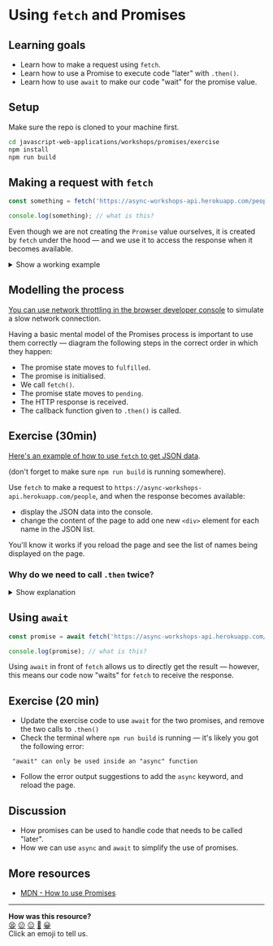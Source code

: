 # Using `fetch` and Promises

## Learning goals
 * Learn how to make a request using `fetch`.
 * Learn how to use a Promise to execute code "later" with `.then()`.
 * Learn how to use `await` to make our code "wait" for the promise value.

## Setup

Make sure the repo is cloned to your machine first.

```bash
cd javascript-web-applications/workshops/promises/exercise
npm install
npm run build
```

## Making a request with `fetch`

```js
const something = fetch('https://async-workshops-api.herokuapp.com/people');

console.log(something); // what is this?
```

Even though we are not creating the `Promise` value ourselves, it is created by `fetch` under the hood — and we use it to access the response when it becomes available.

<details>
  <summary>Show a working example</summary>

  ```js
  const promise = fetch('https://async-workshops-api.herokuapp.com/people');

  promise.then((response) => {
    console.log(response);
  });
  ```
</details>

## Modelling the process

[You can use network throttling in the browser developer console](https://developer.chrome.com/docs/devtools/network/reference/#throttling) to simulate a slow network connection.

Having a basic mental model of the Promises process is important to use them correctly — diagram the following steps in the correct order in which they happen:

 * The promise state moves to `fulfilled`.
 * The promise is initialised.
 * We call `fetch()`.
 * The promise state moves to `pending`.
 * The HTTP response is received.
 * The callback function given to `.then()` is called.

## Exercise (30min)

[Here's an example of how to use `fetch` to get JSON data](https://developer.mozilla.org/en-US/docs/Web/API/Fetch_API/Using_Fetch).

(don't forget to make sure `npm run build` is running somewhere).

Use `fetch` to make a request to `https://async-workshops-api.herokuapp.com/people`, and when the response becomes available:
  * display the JSON data into the console.
  * change the content of the page to add one new `<div>` element for each name in the JSON list.

You'll know it works if you reload the page and see the list of names being displayed on the page.

### Why do we need to call `.then` twice?

<details>
  <summary>Show explanation</summary>

  ```js
  const firstPromise = fetch('https://async-workshops-api.herokuapp.com/people');

  // The first Promise returned by `fetch` is "fulfilled" when the response is available, however its JSON data is not "ready" yet.
  const secondPromise = firstPromise.then((response) => {
    
    // Because the JSON data in the response might be very large (we could stream a very long JSON document), we need to call `data.json()`, which returns another promise.
    return response.json();
  });

  // `secondPromise` is the promise returned by `response.json()` - it is fulfilled when the program has finished reading the JSON data. 
  secondPromise.then((jsonData) => {

    // The JSON data is now available as a JavaScript object, and we can use it.

    console.log(jsonData);

    jsonData.forEach(item => console.log(item));
  });


  // It's common to write all the above more concisely this way:
  fetch('https://async-workshops-api.herokuapp.com/people')
    .then((response) => response.json())
    .then((jsonData) => {
      // ...
    });

  ```
</details>

## Using `await`

```js
const promise = await fetch('https://async-workshops-api.herokuapp.com/people');

console.log(promise); // what is this?
```

Using `await` in front of `fetch` allows us to directly get the result — however, this means our code now "waits" for `fetch` to receive the response.

## Exercise (20 min)

 * Update the exercise code to use `await` for the two promises, and remove the two calls to `.then()`
 * Check the terminal where `npm run build` is running — it's likely you got the following error: 
 ```
  "await" can only be used inside an "async" function
 ```
 * Follow the error output suggestions to add the `async` keyword, and reload the page.

## Discussion

 * How promises can be used to handle code that needs to be called "later".
 * How we can use `async` and `await` to simplify the use of promises.

## More resources

 * [MDN - How to use Promises](https://developer.mozilla.org/en-US/docs/Learn/JavaScript/Asynchronous/Promises)

<!-- BEGIN GENERATED SECTION DO NOT EDIT -->

---

**How was this resource?**  
[😫](https://airtable.com/shrUJ3t7KLMqVRFKR?prefill_Repository=makersacademy/javascript-web-applications&prefill_File=workshops/promises/README.md&prefill_Sentiment=😫) [😕](https://airtable.com/shrUJ3t7KLMqVRFKR?prefill_Repository=makersacademy/javascript-web-applications&prefill_File=workshops/promises/README.md&prefill_Sentiment=😕) [😐](https://airtable.com/shrUJ3t7KLMqVRFKR?prefill_Repository=makersacademy/javascript-web-applications&prefill_File=workshops/promises/README.md&prefill_Sentiment=😐) [🙂](https://airtable.com/shrUJ3t7KLMqVRFKR?prefill_Repository=makersacademy/javascript-web-applications&prefill_File=workshops/promises/README.md&prefill_Sentiment=🙂) [😀](https://airtable.com/shrUJ3t7KLMqVRFKR?prefill_Repository=makersacademy/javascript-web-applications&prefill_File=workshops/promises/README.md&prefill_Sentiment=😀)  
Click an emoji to tell us.

<!-- END GENERATED SECTION DO NOT EDIT -->
